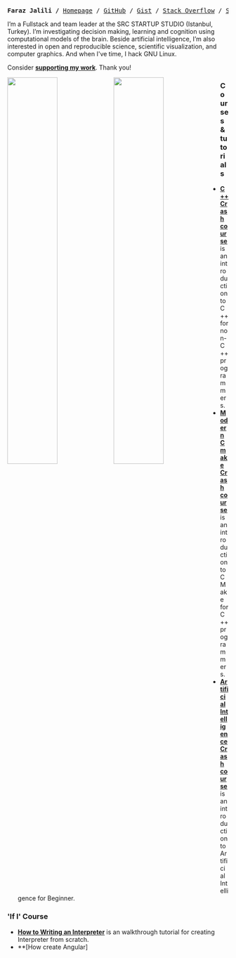 <p><pre align="center">
<strong>Faraz Jalili /</strong> <a href="#">Homepage</a> / <a href="https://github.com/farazjalili/">GitHub</a> / <a href="https://gist.github.com/farazjalili">Gist</a> / <a href="https://stackoverflow.com/users/4338747/faraz-jalili">Stack Overflow</a> / <a href="https://www.slideshare.net/FarazJalili1/">Slideshare</a> </pre></p>

I’m a Fullstack and team leader at the SRC STARTUP STUDIO (Istanbul, Turkey). I’m investigating decision making, learning and cognition using computational models of the brain. Beside artificial intelligence, I’m also interested in open and reproducible science, scientific visualization, and computer graphics. And when I've time, I hack GNU Linux.<br/>

Consider **[supporting my work](https://github.com/sponsors/farazjalili)**. Thank you!</b><br/>

<a href="https://metrics.lecoq.io/insights/farazjalili"><img src="metrics-base.svg" align="left" width="47.5%"></img></a>
<a href="https://metrics.lecoq.io/insights/farazjalili"><img src="metrics-achievements.svg" align="left" width="47.5%"></img></a>



### Courses & tutorials
- **[C++ Crash course](https://github.com/farazjalili/CPP-Crash-Course)** is an introduction to C++ for non-C++ programmers.
- **[Modern Cmake Crash course](https://github.com/farazjalili/CMAKE-Crash-Course)** is an introduction to CMake for C++ programmers.
- **[Artificial Intelligence Crash course](https://farazjalili.github.io/AI-Crash-Course/)** is an introduction to Artificial Intelligence for Beginner.

### 'If I' Course
- **[How to Writing an Interpreter](https://github.com/farazjalili/CPP-Crash-Course)** is an walkthrough tutorial for creating Interpreter from scratch.
- **[How create Angular]
